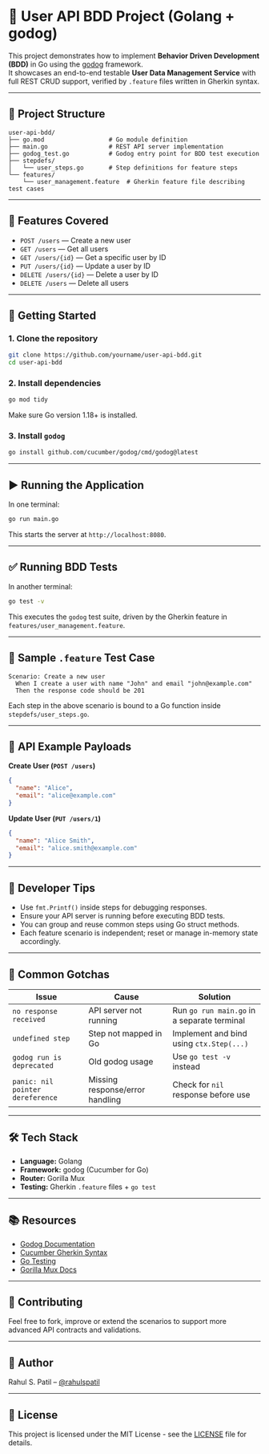 # 🧪 User API BDD Project (Golang + godog)

This project demonstrates how to implement **Behavior Driven Development (BDD)** in Go using the [godog](https://github.com/cucumber/godog) framework.  
It showcases an end-to-end testable **User Data Management Service** with full REST CRUD support, verified by `.feature` files written in Gherkin syntax.

---

## 📁 Project Structure

```
user-api-bdd/
├── go.mod                  # Go module definition
├── main.go                 # REST API server implementation
├── godog_test.go           # Godog entry point for BDD test execution
├── stepdefs/
│   └── user_steps.go       # Step definitions for feature steps
└── features/
    └── user_management.feature  # Gherkin feature file describing test cases
```

---

## 📌 Features Covered

- `POST /users` — Create a new user
- `GET /users` — Get all users
- `GET /users/{id}` — Get a specific user by ID
- `PUT /users/{id}` — Update a user by ID
- `DELETE /users/{id}` — Delete a user by ID
- `DELETE /users` — Delete all users

---

## 🚀 Getting Started

### 1. Clone the repository

```bash
git clone https://github.com/yourname/user-api-bdd.git
cd user-api-bdd
```

### 2. Install dependencies

```bash
go mod tidy
```

Make sure Go version 1.18+ is installed.

### 3. Install `godog`

```bash
go install github.com/cucumber/godog/cmd/godog@latest
```

---

## ▶️ Running the Application

In one terminal:

```bash
go run main.go
```

This starts the server at `http://localhost:8080`.

---

## ✅ Running BDD Tests

In another terminal:

```bash
go test -v
```

This executes the `godog` test suite, driven by the Gherkin feature in `features/user_management.feature`.

---

## 📄 Sample `.feature` Test Case

```gherkin
Scenario: Create a new user
  When I create a user with name "John" and email "john@example.com"
  Then the response code should be 201
```

Each step in the above scenario is bound to a Go function inside `stepdefs/user_steps.go`.

---

## 🧪 API Example Payloads

**Create User (`POST /users`)**

```json
{
  "name": "Alice",
  "email": "alice@example.com"
}
```

**Update User (`PUT /users/1`)**

```json
{
  "name": "Alice Smith",
  "email": "alice.smith@example.com"
}
```

---

## 📎 Developer Tips

- Use `fmt.Printf()` inside steps for debugging responses.
- Ensure your API server is running before executing BDD tests.
- You can group and reuse common steps using Go struct methods.
- Each feature scenario is independent; reset or manage in-memory state accordingly.

---

## 🎯 Common Gotchas

| Issue | Cause | Solution |
|------|-------|----------|
| `no response received` | API server not running | Run `go run main.go` in a separate terminal |
| `undefined step` | Step not mapped in Go | Implement and bind using `ctx.Step(...)` |
| `godog run is deprecated` | Old godog usage | Use `go test -v` instead |
| `panic: nil pointer dereference` | Missing response/error handling | Check for `nil` response before use |

---

## 🛠 Tech Stack

- **Language:** Golang
- **Framework:** godog (Cucumber for Go)
- **Router:** Gorilla Mux
- **Testing:** Gherkin `.feature` files + `go test`

---

## 📚 Resources

- [Godog Documentation](https://github.com/cucumber/godog)
- [Cucumber Gherkin Syntax](https://cucumber.io/docs/gherkin/)
- [Go Testing](https://pkg.go.dev/testing)
- [Gorilla Mux Docs](https://github.com/gorilla/mux)

---

## 🤝 Contributing

Feel free to fork, improve or extend the scenarios to support more advanced API contracts and validations.

---

## 📌 Author

Rahul S. Patil – [@rahulspatil](https://github.com/rahulspatil)

---

## 📃 License

This project is licensed under the MIT License - see the [LICENSE](LICENSE) file for details.
